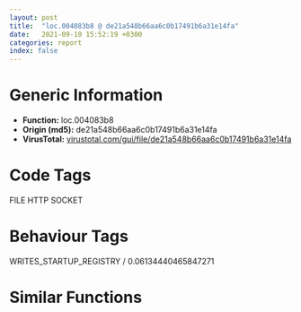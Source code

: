 ```yaml
---
layout: post
title:  "loc.004083b8 @ de21a548b66aa6c0b17491b6a31e14fa"
date:   2021-09-10 15:52:19 +0300
categories: report
index: false
---
```


# Generic Information
- **Function:** loc.004083b8
- **Origin (md5):** de21a548b66aa6c0b17491b6a31e14fa
- **VirusTotal:** [virustotal.com/gui/file/de21a548b66aa6c0b17491b6a31e14fa][virustotal_ref]

# Code Tags
<span class="tag" id="FILE">FILE</span>
<span class="tag" id="HTTP">HTTP</span>
<span class="tag" id="SOCKET">SOCKET</span>


# Behaviour Tags
<span class="bhv-tag" id="WRITES_STARTUP_REGISTRY">WRITES_STARTUP_REGISTRY / 0.06134440465847271</span>

# Similar Functions
<script type="text/javascript" src="https://www.gstatic.com/charts/loader.js"></script>
<script type="text/javascript">

    google.charts.load('current', {'packages':['corechart']});
    google.charts.setOnLoadCallback(drawChart);

    function drawChart() {
    var data = new google.visualization.DataTable();
        data.addColumn('number', 'X');
        data.addColumn('number', 'Y');
        data.addColumn({type: 'string', role: 'tooltip', 'p': {'html': true}});
        data.addColumn({'type': 'string', 'role': 'style'});
        
        data.addRows([
    [-0.035566627979278564, -135.96868896484375, '<b><a href="/report/loc.004083b8@de21a548b66aa6c0b17491b6a31e14fa">loc.004083b8</a><br>@de21a548b66aa6c0b17491b6a31e14fa</b><br>push ebp<br>lea ebp, [esp-0x17ec]<br>mov eax, 0x17ec<br>call fcn.0040cf10<br>push 0xffffffffffffffff<br>push 0x43a979<br>mov eax, dword<br>push eax<br>sub esp, 0x14<br>mov eax, dword[0x4481b0]<br>xor eax, ebp<br>mov dword[ebp+0x17e8], eax<br>push ebx<br>push esi<br>push edi<br>push eax<br>lea eax, [ebp-0xc]<br>mov dword<br>mov edi, dword[ebp+0x1814]<br>push edi<br>mov dword[ebp-4], 4<br>call fcn.0040e6f1<br>pop ecx<br>xor ebx, ebx<br>push ebx<br>push ebx<br>push ebx<br>push ebx<br>push str.Mozilla_5.0__Windows_NT_6.1__AppleWebKit_536.5__KHTML__like_Gecko__Chrome_19.0.1084.46_Safari_536.5<br>mov esi, eax<br>call dword[sym.imp.WININET.dll_InternetOpenW]<br>cmp eax, ebx<br>mov dword[ebp-0x20], eax<br>jne 0x408493<br>push str._Statistics__Upload__Failed_to_open_hSession_handle_n<br>call dword[sym.imp.KERNEL32.dll_OutputDebugStringW]<br>push ebx<br>push 1<br>lea ecx, [ebp+0x17f4]<br>call fcn.00401451<br>mov ecx, dword[ebp+0x1810]<br>add ecx, 0xfffffff0<br>call fcn.00401050<br>lea ecx, [edi-0x10]<br>call fcn.00401050<br>mov ecx, dword[ebp+0x1818]<br>add ecx, 0xfffffff0<br>call fcn.00401050<br>mov ecx, dword[ebp+0x181c]<br>add ecx, 0xfffffff0<br>call fcn.00401050<br>xor al, al<br>mov ecx, dword[ebp-0xc]<br>mov dword<br>pop ecx<br>pop edi<br>pop esi<br>pop ebx<br>mov ecx, dword[ebp+0x17e8]<br>xor ecx, ebp<br>call fcn.0040b32a<br>add ebp, 0x17ec<br>leave <br>ret <br>push ebx<br>push ebx<br>push 3<br>push ebx<br>push ebx<br>push esi<br>mov esi, dword[ebp+0x1810]<br>push esi<br>push eax<br>call dword[sym.imp.WININET.dll_InternetConnectW]<br>cmp eax, ebx<br>mov dword[ebp-0x1c], eax<br>jne 0x4084d0<br>push str._Statistics__Upload__Failed_to_open_hConnect_handle_n<br>call dword[sym.imp.KERNEL32.dll_OutputDebugStringW]<br>push ebx<br>push 1<br>lea ecx, [ebp+0x17f4]<br>call fcn.00401451<br>lea ecx, [esi-0x10]<br>jmp 0x408445<br>push ebx<br>push ebx<br>push ebx<br>push ebx<br>push ebx<br>push dword[ebp+0x1818]<br>push str.POST<br>push eax<br>call dword[sym.imp.WININET.dll_HttpOpenRequestW]<br>cmp eax, ebx<br>mov dword[ebp-0x14], eax<br>jne 0x408501<br>push str._Statistics__Upload__Failed_to_open_request_handle_n<br>call dword[sym.imp.KERNEL32.dll_OutputDebugStringW]<br>mov byte[ebp-0xd], bl<br>jmp 0x40867f<br>mov esi, dword[sym.imp.WININET.dll_HttpAddRequestHeadersW]<br>mov edi, 0xa0000000<br>push edi<br>push 0xffffffffffffffff<br>push str.Content_type:_application_x_www_form_urlencoded_r_n<br>push eax<br>call esi<br>push edi<br>push 0xffffffffffffffff<br>push str.Accept:__r_n<br>push dword[ebp-0x14]<br>call esi<br>push edi<br>push 0xffffffffffffffff<br>push str.Accept_Charset:utf_8_r_n<br>push dword[ebp-0x14]<br>call esi<br>push edi<br>mov edi, dword[ebp-0x14]<br>push 0xffffffffffffffff<br>push str.Accept_Language:zh_CN_r_n<br>push edi<br>call esi<br>sub esp, 0x1c<br>lea eax, [ebp+0x17f4]<br>mov ecx, esp<br>mov dword[ebp-0x18], esp<br>push eax<br>call fcn.0040164f<br>push ebx<br>push edi<br>call fcn.00401433<br>add esp, 0x24<br>cmp al, bl<br>je 0x40865d<br>mov eax, dword[ebp+0x181c]<br>cmp dword[eax-0xc], ebx<br>mov byte[ebp-0xd], 1<br>je 0x4085f9<br>push ebx<br>push 0x80<br>push 2<br>push ebx<br>push ebx<br>push 0xc0000000<br>push eax<br>call dword[sym.imp.KERNEL32.dll_CreateFileW]<br>mov esi, eax<br>cmp esi, 0xffffffff<br>je 0x408660<br>mov dword[ebp-0x14], ebx<br>mov dword[ebp-0x18], ebx<br>push 0x3e7<br>lea eax, [ebp+0x1401]<br>push ebx<br>push eax<br>mov byte[ebp+0x1400], bl<br>call fcn.0040b2b0<br>add esp, 0xc<br>lea eax, [ebp-0x14]<br>push eax<br>push 0x3e8<br>lea eax, [ebp+0x1400]<br>push eax<br>push edi<br>call dword[sym.imp.WININET.dll_InternetReadFile]<br>cmp eax, ebx<br>je 0x4085eb<br>push ebx<br>lea eax, [ebp-0x18]<br>push eax<br>push dword[ebp-0x14]<br>lea eax, [ebp+0x1400]<br>push eax<br>push esi<br>call dword[sym.imp.KERNEL32.dll_WriteFile]<br>cmp dword[ebp-0x14], ebx<br>jne 0x40859f<br>push esi<br>call dword[sym.imp.KERNEL32.dll_CloseHandle]<br>jmp 0x408660<br>push 0x13ff<br>lea eax, [ebp+1]<br>push ebx<br>push eax<br>mov dword[ebp-0x14], ebx<br>mov byte[ebp], bl<br>call fcn.0040b2b0<br>add esp, 0xc<br>lea eax, [ebp-0x14]<br>push eax<br>push 0x1400<br>lea eax, [ebp]<br>push eax<br>push edi<br>call dword[sym.imp.WININET.dll_InternetReadFile]<br>cmp eax, ebx<br>je 0x408660<br>cmp dword[ebp-0x14], ebx<br>jbe 0x408660<br>lea eax, [ebp]<br>push eax<br>lea ecx, [ebp-0x18]<br>call fcn.00401280<br>push ebx<br>push str._s_o__s_<br>lea ecx, [ebp-0x18]<br>call fcn.0040139d<br>cmp eax, 0xffffffff<br>jne 0x408650<br>mov byte[ebp-0xd], bl<br>mov ecx, dword[ebp-0x18]<br>add ecx, 0xfffffff0<br>call fcn.00401050<br>jmp 0x408660<br>mov byte[ebp-0xd], bl<br>push edi<br>call dword[sym.imp.WININET.dll_InternetCloseHandle]<br>test eax, eax<br>jne 0x408679<br>push str._Statistics__Upload__Failed_to_close_Request_handle_n<br>mov byte[ebp-0xd], bl<br>call dword[sym.imp.KERNEL32.dll_OutputDebugStringW]<br>mov edi, dword[ebp+0x1814]<br>push dword[ebp-0x1c]<br>mov esi, dword[sym.imp.WININET.dll_InternetCloseHandle]<br>call esi<br>test eax, eax<br>jne 0x40869c<br>push str._Statistics__Upload__Failed_to_close_Connect_handle_n<br>mov byte[ebp-0xd], bl<br>call dword[sym.imp.KERNEL32.dll_OutputDebugStringW]<br>push dword[ebp-0x20]<br>call esi<br>test eax, eax<br>jne 0x4086fb<br>push str._Statistics__Upload__Failed_to_close_Session_handle_n<br>call dword[sym.imp.KERNEL32.dll_OutputDebugStringW]<br>mov byte[ebp-0xd], bl<br>push ebx<br>push 1<br>lea ecx, [ebp+0x17f4]<br>call fcn.00401451<br>mov ecx, dword[ebp+0x1810]<br>add ecx, 0xfffffff0<br>call fcn.00401050<br>lea ecx, [edi-0x10]<br>call fcn.00401050<br>mov ecx, dword[ebp+0x1818]<br>add ecx, 0xfffffff0<br>call fcn.00401050<br>mov ecx, dword[ebp+0x181c]<br>add ecx, 0xfffffff0<br>call fcn.00401050<br>mov al, byte[ebp-0xd]<br>jmp 0x408470<br>push 0x4498ac<br>lea ecx, [ebp-0x18]<br>call fcn.004014a1<br>movzx eax, byte[ebp-0xd]<br>push eax<br>lea eax, [ebp-0x18]<br>push str._Statistics__Upload__bReturn___d<br>push eax<br>mov byte[ebp-4], 5<br>call fcn.00401262<br>mov esi, dword[ebp-0x18]<br>add esp, 0xc<br>push esi<br>call dword[sym.imp.KERNEL32.dll_OutputDebugStringW]<br>lea ecx, [esi-0x10]<br>call fcn.00401050<br>mov al, byte[ebp-0xd]<br>mov byte[ebp-0xd], al<br>jmp 0x4086b3<br><eoc> ', 'point { fill-color: #e0440e; }'],
[0.03553128242492676, 135.96844482421875, '<b><a href="/report/fcn.004064c1@6c5b0418e4a4c57d99cda47d2717045d">fcn.004064c1</a><br>@6c5b0418e4a4c57d99cda47d2717045d</b><br>push ebp<br>lea ebp, [esp-0x3b8]<br>sub esp, 0x438<br>mov eax, dword[0x43720c]<br>xor eax, ebp<br>mov dword[ebp+0x3b4], eax<br>push ebx<br>push esi<br>push edi<br>xor esi, esi<br>push 0x206<br>lea eax, [ebp+0x1ae]<br>push esi<br>push eax<br>mov edi, ecx<br>mov word[ebp+0x1ac], si<br>call fcn.00408570<br>add esp, 0xc<br>call dword[sym.imp.KERNEL32.dll_GetCurrentProcessId]<br>push 0x228<br>mov ebx, eax<br>lea eax, [ebp-0x7c]<br>push esi<br>push eax<br>mov dword[ebp-0x80], esi<br>call fcn.00408570<br>add esp, 0xc<br>push esi<br>push 2<br>call sub.KERNEL32.dll_CreateToolhelp32Snapshot<br>mov esi, eax<br>cmp esi, 0xffffffff<br>je 0x406585<br>lea eax, [ebp-0x80]<br>push eax<br>push esi<br>mov dword[ebp-0x80], 0x22c<br>call sub.KERNEL32.dll_Process32FirstW<br>jmp 0x40654d<br>cmp dword[ebp-0x78], ebx<br>je 0x406553<br>lea eax, [ebp-0x80]<br>push eax<br>push esi<br>call sub.KERNEL32.dll_Process32NextW<br>test eax, eax<br>jne 0x40653e<br>jmp 0x406565<br>lea eax, [ebp-0x5c]<br>push eax<br>lea eax, [ebp+0x1ac]<br>push eax<br>call fcn.00408466<br>pop ecx<br>pop ecx<br>push esi<br>call dword[sym.imp.KERNEL32.dll_CloseHandle]<br>lea eax, [ebp+0x1ac]<br>push eax<br>call fcn.00408fe1<br>pop ecx<br>push eax<br>lea ecx, [edi+0x190]<br>call fcn.00401532<br>mov ecx, dword[ebp+0x3b4]<br>pop edi<br>pop esi<br>xor ecx, ebp<br>pop ebx<br>call fcn.004082f3<br>add ebp, 0x3b8<br>leave <br>ret <br><eoc> ', 'null'],

        ]);

    var options = {
        title: 'Similarity Plot',
        legend: 'none',
        colors: ['#dedbd9', '#e6693e', '#ec8f6e', '#f3b49f', '#f6c7b6'],
        tooltip: {isHtml: true, trigger: 'both'},
        explorer: {
        actions: ["dragToZoom", "rightClickToReset"],
        },
        chartArea: {
        width: '80%',
        height: '80%'
        },
        width: '100%',
        height: '100%'
    };

    var chart = new google.visualization.ScatterChart(document.getElementById('chart_div'));

    chart.draw(data, options);
    }
    
</script>


<div id="chart_div" style="width: 100%px; height: 100%;"></div>

# Disassembled Code
{% highlight nasm %}

push ebp
lea ebp, [esp-0x17ec]
mov eax, 0x17ec
call fcn.0040cf10
push 0xffffffffffffffff
push 0x43a979
mov eax, dword
push eax
sub esp, 0x14
mov eax, dword[0x4481b0]
xor eax, ebp
mov dword[ebp+0x17e8], eax
push ebx
push esi
push edi
push eax
lea eax, [ebp-0xc]
mov dword
mov edi, dword[ebp+0x1814]
push edi
mov dword[ebp-4], 4
call fcn.0040e6f1
pop ecx
xor ebx, ebx
push ebx
push ebx
push ebx
push ebx
push str.Mozilla_5.0__Windows_NT_6.1__AppleWebKit_536.5__KHTML__like_Gecko__Chrome_19.0.1084.46_Safari_536.5
mov esi, eax
call dword[sym.imp.WININET.dll_InternetOpenW]
cmp eax, ebx
mov dword[ebp-0x20], eax
jne 0x408493
push str._Statistics__Upload__Failed_to_open_hSession_handle_n
call dword[sym.imp.KERNEL32.dll_OutputDebugStringW]
push ebx
push 1
lea ecx, [ebp+0x17f4]
call fcn.00401451
mov ecx, dword[ebp+0x1810]
add ecx, 0xfffffff0
call fcn.00401050
lea ecx, [edi-0x10]
call fcn.00401050
mov ecx, dword[ebp+0x1818]
add ecx, 0xfffffff0
call fcn.00401050
mov ecx, dword[ebp+0x181c]
add ecx, 0xfffffff0
call fcn.00401050
xor al, al
mov ecx, dword[ebp-0xc]
mov dword
pop ecx
pop edi
pop esi
pop ebx
mov ecx, dword[ebp+0x17e8]
xor ecx, ebp
call fcn.0040b32a
add ebp, 0x17ec
leave
ret
push ebx
push ebx
push 3
push ebx
push ebx
push esi
mov esi, dword[ebp+0x1810]
push esi
push eax
call dword[sym.imp.WININET.dll_InternetConnectW]
cmp eax, ebx
mov dword[ebp-0x1c], eax
jne 0x4084d0
push str._Statistics__Upload__Failed_to_open_hConnect_handle_n
call dword[sym.imp.KERNEL32.dll_OutputDebugStringW]
push ebx
push 1
lea ecx, [ebp+0x17f4]
call fcn.00401451
lea ecx, [esi-0x10]
jmp 0x408445
push ebx
push ebx
push ebx
push ebx
push ebx
push dword[ebp+0x1818]
push str.POST
push eax
call dword[sym.imp.WININET.dll_HttpOpenRequestW]
cmp eax, ebx
mov dword[ebp-0x14], eax
jne 0x408501
push str._Statistics__Upload__Failed_to_open_request_handle_n
call dword[sym.imp.KERNEL32.dll_OutputDebugStringW]
mov byte[ebp-0xd], bl
jmp 0x40867f
mov esi, dword[sym.imp.WININET.dll_HttpAddRequestHeadersW]
mov edi, 0xa0000000
push edi
push 0xffffffffffffffff
push str.Content_type:_application_x_www_form_urlencoded_r_n
push eax
call esi
push edi
push 0xffffffffffffffff
push str.Accept:__r_n
push dword[ebp-0x14]
call esi
push edi
push 0xffffffffffffffff
push str.Accept_Charset:utf_8_r_n
push dword[ebp-0x14]
call esi
push edi
mov edi, dword[ebp-0x14]
push 0xffffffffffffffff
push str.Accept_Language:zh_CN_r_n
push edi
call esi
sub esp, 0x1c
lea eax, [ebp+0x17f4]
mov ecx, esp
mov dword[ebp-0x18], esp
push eax
call fcn.0040164f
push ebx
push edi
call fcn.00401433
add esp, 0x24
cmp al, bl
je 0x40865d
mov eax, dword[ebp+0x181c]
cmp dword[eax-0xc], ebx
mov byte[ebp-0xd], 1
je 0x4085f9
push ebx
push 0x80
push 2
push ebx
push ebx
push 0xc0000000
push eax
call dword[sym.imp.KERNEL32.dll_CreateFileW]
mov esi, eax
cmp esi, 0xffffffff
je 0x408660
mov dword[ebp-0x14], ebx
mov dword[ebp-0x18], ebx
push 0x3e7
lea eax, [ebp+0x1401]
push ebx
push eax
mov byte[ebp+0x1400], bl
call fcn.0040b2b0
add esp, 0xc
lea eax, [ebp-0x14]
push eax
push 0x3e8
lea eax, [ebp+0x1400]
push eax
push edi
call dword[sym.imp.WININET.dll_InternetReadFile]
cmp eax, ebx
je 0x4085eb
push ebx
lea eax, [ebp-0x18]
push eax
push dword[ebp-0x14]
lea eax, [ebp+0x1400]
push eax
push esi
call dword[sym.imp.KERNEL32.dll_WriteFile]
cmp dword[ebp-0x14], ebx
jne 0x40859f
push esi
call dword[sym.imp.KERNEL32.dll_CloseHandle]
jmp 0x408660
push 0x13ff
lea eax, [ebp+1]
push ebx
push eax
mov dword[ebp-0x14], ebx
mov byte[ebp], bl
call fcn.0040b2b0
add esp, 0xc
lea eax, [ebp-0x14]
push eax
push 0x1400
lea eax, [ebp]
push eax
push edi
call dword[sym.imp.WININET.dll_InternetReadFile]
cmp eax, ebx
je 0x408660
cmp dword[ebp-0x14], ebx
jbe 0x408660
lea eax, [ebp]
push eax
lea ecx, [ebp-0x18]
call fcn.00401280
push ebx
push str._s_o__s_
lea ecx, [ebp-0x18]
call fcn.0040139d
cmp eax, 0xffffffff
jne 0x408650
mov byte[ebp-0xd], bl
mov ecx, dword[ebp-0x18]
add ecx, 0xfffffff0
call fcn.00401050
jmp 0x408660
mov byte[ebp-0xd], bl
push edi
call dword[sym.imp.WININET.dll_InternetCloseHandle]
test eax, eax
jne 0x408679
push str._Statistics__Upload__Failed_to_close_Request_handle_n
mov byte[ebp-0xd], bl
call dword[sym.imp.KERNEL32.dll_OutputDebugStringW]
mov edi, dword[ebp+0x1814]
push dword[ebp-0x1c]
mov esi, dword[sym.imp.WININET.dll_InternetCloseHandle]
call esi
test eax, eax
jne 0x40869c
push str._Statistics__Upload__Failed_to_close_Connect_handle_n
mov byte[ebp-0xd], bl
call dword[sym.imp.KERNEL32.dll_OutputDebugStringW]
push dword[ebp-0x20]
call esi
test eax, eax
jne 0x4086fb
push str._Statistics__Upload__Failed_to_close_Session_handle_n
call dword[sym.imp.KERNEL32.dll_OutputDebugStringW]
mov byte[ebp-0xd], bl
push ebx
push 1
lea ecx, [ebp+0x17f4]
call fcn.00401451
mov ecx, dword[ebp+0x1810]
add ecx, 0xfffffff0
call fcn.00401050
lea ecx, [edi-0x10]
call fcn.00401050
mov ecx, dword[ebp+0x1818]
add ecx, 0xfffffff0
call fcn.00401050
mov ecx, dword[ebp+0x181c]
add ecx, 0xfffffff0
call fcn.00401050
mov al, byte[ebp-0xd]
jmp 0x408470
push 0x4498ac
lea ecx, [ebp-0x18]
call fcn.004014a1
movzx eax, byte[ebp-0xd]
push eax
lea eax, [ebp-0x18]
push str._Statistics__Upload__bReturn___d
push eax
mov byte[ebp-4], 5
call fcn.00401262
mov esi, dword[ebp-0x18]
add esp, 0xc
push esi
call dword[sym.imp.KERNEL32.dll_OutputDebugStringW]
lea ecx, [esi-0x10]
call fcn.00401050
mov al, byte[ebp-0xd]
mov byte[ebp-0xd], al
jmp 0x4086b3

{% endhighlight %}

[virustotal_ref]: https://www.virustotal.com/gui/file/de21a548b66aa6c0b17491b6a31e14fa